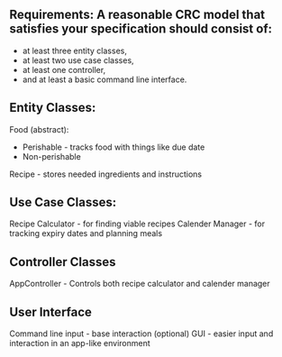 ## Requirements: A reasonable CRC model that satisfies your specification should consist of:
- at least three entity classes,
- at least two use case classes,
- at least one controller,
- and at least a basic command line interface.

## Entity Classes:
Food (abstract):
- Perishable - tracks food with things like due date
- Non-perishable

Recipe - stores needed ingredients and instructions

## Use Case Classes:
Recipe Calculator - for finding viable recipes
Calender Manager - for tracking expiry dates and planning meals

## Controller Classes
AppController - Controls both recipe calculator and calender manager

## User Interface
Command line input - base interaction
(optional) GUI - easier input and interaction in an app-like environment 
